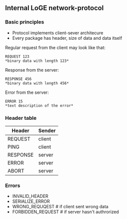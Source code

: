 ## Internal LoGE network-protocol

### Basic principles

* Protocol implements client-sever architecure
* Every package has header, size of data and data itself

Regular request from the client may look like that:
```
REQUEST 123
*binary data with length 123*
```

Response from the server:
```
RESPONSE 456
*binary data with length 456*
```

Error from the server:
```
ERROR 15
*text description of the error*
```

### Header table

| Header    | Sender    |
| --------- | --------- |
| REQUEST   | client    |
| PING      | client    | 
| RESPONSE  | server    | 
| ERROR     | server    |
| ABORT     | server    | 


### Errors 
* INVALID\_HEADER
* SERIALIZE\_ERROR
* WRONG\_REQUQEST # if client sent wrong data
* FORBIDDEN\_REQUEST # if server hasn't authrorized
